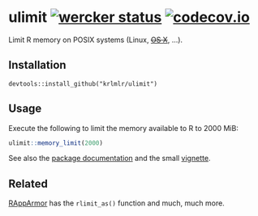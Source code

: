 # ulimit [![wercker status](https://app.wercker.com/status/57cc89a49512feba9d94346177f84b1f/s/master "wercker status")](https://app.wercker.com/project/bykey/57cc89a49512feba9d94346177f84b1f) [![codecov.io](https://codecov.io/github/krlmlr/ulimit/coverage.svg?branch=master)](https://codecov.io/github/krlmlr/ulimit?branch=master)

Limit R memory on POSIX systems (Linux, [~~OS X~~](http://stackoverflow.com/q/3274385/946850), ...).

## Installation

```
devtools::install_github("krlmlr/ulimit")
```

## Usage

Execute the following to limit the memory available to R to 2000 MiB:

```r
ulimit::memory_limit(2000)
```

See also the [package documentation](http://krlmlr.github.io/ulimit) and the small [vignette](http://krlmlr.github.io/ulimit/vignettes/ulimit.html).


## Related

[RAppArmor](https://github.com/jeroenooms/RAppArmor) has the `rlimit_as()` function and much, much more.

